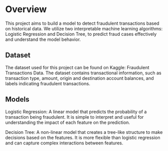 # Overview
This project aims to build a model to detect fraudulent transactions based on historical data. We utilize two interpretable machine learning algorithms: Logistic Regression and Decision Tree, to predict fraud cases effectively and understand the model behavior.

## Dataset
The dataset used for this project can be found on Kaggle: Fraudulent Transactions Data. The dataset contains transactional information, such as transaction type, amount, origin and destination account balances, and labels indicating fraudulent transactions.

## Models
Logistic Regression: A linear model that predicts the probability of a transaction being fraudulent. It is simple to interpret and useful for understanding the impact of each feature on the prediction.

Decision Tree: A non-linear model that creates a tree-like structure to make decisions based on the features. It is more flexible than logistic regression and can capture complex interactions between features.